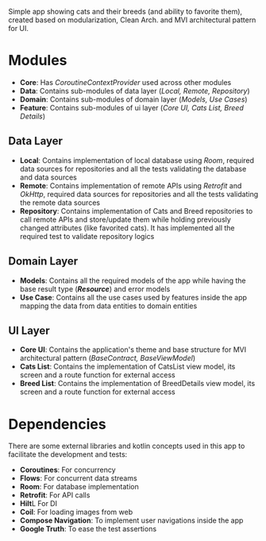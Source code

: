 Simple app showing cats and their breeds (and ability to favorite them), created based on modularization, Clean Arch. and MVI architectural pattern for UI.

# Modules
- **Core**: Has _CoroutineContextProvider_ used across other modules
- **Data**: Contains sub-modules of data layer (_Local, Remote, Repository_)
- **Domain**: Contains sub-modules of domain layer (_Models, Use Cases_)
- **Feature**: Contains sub-modules of ui layer (_Core UI, Cats List, Breed Details_)

## Data Layer
- **Local**: Contains implementation of local database using _Room_, required data sources for repositories and all the tests validating the database and data sources
- **Remote**: Contains implementation of remote APIs using _Retrofit_ and _OkHttp_, required data sources for repositories and all the tests validating the remote data sources
- **Repository**: Contains implementation of Cats and Breed repositories to call remote APIs and store/update them while holding previously changed attributes (like favorited cats). It has implemented
all the required test to validate repository logics

## Domain Layer
- **Models**: Contains all the required models of the app while having the base result type (**_Resource_**) and error models
- **Use Case**: Contains all the use cases used by features inside the app mapping the data from data entities to domain entities

## UI Layer
- **Core UI**: Contains the application's theme and base structure for MVI architectural pattern (_BaseContract, BaseViewModel_)
- **Cats List**: Contains the implementation of CatsList view model, its screen and a route function for external access
- **Breed List**: Contains the implementation of BreedDetails view model, its screen and a route function for external access

# Dependencies
There are some external libraries and kotlin concepts used in this app to facilitate the development and tests:
- **Coroutines**: For concurrency
- **Flows**: For concurrent data streams
- **Room**: For database implementation
- **Retrofit**: For API calls
- **Hilt**L For DI
- **Coil**: For loading images from web
- **Compose Navigation**: To implement user navigations inside the app
- **Google Truth**: To ease the test assertions

